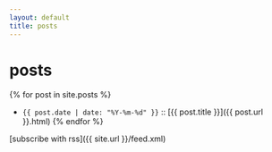 ```yaml
---
layout: default
title: posts
---
```


# posts

{% for post in site.posts %}
- `{{ post.date | date: "%Y-%m-%d" }}` :: [{{ post.title }}]({{ post.url }}.html) {% endfor %}

[subscribe with rss]({{ site.url }}/feed.xml)
